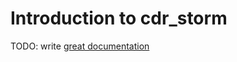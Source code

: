 # Introduction to cdr_storm

TODO: write [great documentation](http://jacobian.org/writing/great-documentation/what-to-write/)
